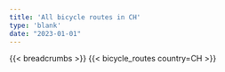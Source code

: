 ```yaml
---
title: 'All bicycle routes in CH'
type: 'blank'
date: "2023-01-01"
---
```


{{< breadcrumbs >}}
{{< bicycle_routes country=CH >}}
